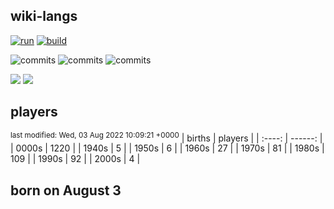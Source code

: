 ## wiki-langs
[![run](https://github.com/dreamerminsk/wiki-langs/actions/workflows/run.yml/badge.svg)](https://github.com/dreamerminsk/wiki-langs/actions/workflows/run.yml)
[![build](https://github.com/dreamerminsk/wiki-langs/actions/workflows/build.yml/badge.svg)](https://github.com/dreamerminsk/wiki-langs/actions/workflows/build.yml)

![commits](https://img.shields.io/github/commit-activity/y/dreamerminsk/wiki-langs)
![commits](https://img.shields.io/github/commit-activity/m/dreamerminsk/wiki-langs)
![commits](https://img.shields.io/github/commit-activity/w/dreamerminsk/wiki-langs)

![](https://img.shields.io/github/languages/code-size/dreamerminsk/wiki-langs)
![](https://img.shields.io/github/repo-size/dreamerminsk/wiki-langs)

## players
<sup>last modified: Wed, 03 Aug 2022 10:09:21 +0000</sup>
| births | players |
| :----: | ------: |
| 0000s | 1220 |
| 1940s | 5 |
| 1950s | 6 |
| 1960s | 27 |
| 1970s | 81 |
| 1980s | 109 |
| 1990s | 92 |
| 2000s | 4 |

##  born on August  3



